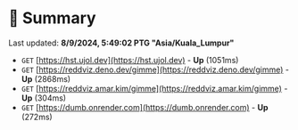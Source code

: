 # 📖 Summary
Last updated: **8/9/2024, 5:49:02 PTG "Asia/Kuala_Lumpur"**

- `GET` [https://hst.ujol.dev](https://hst.ujol.dev) - **Up** (1051ms)
- `GET` [https://reddviz.deno.dev/gimme](https://reddviz.deno.dev/gimme) - **Up** (2868ms)
- `GET` [https://reddviz.amar.kim/gimme](https://reddviz.amar.kim/gimme) - **Up** (304ms)
- `GET` [https://dumb.onrender.com](https://dumb.onrender.com) - **Up** (272ms)
